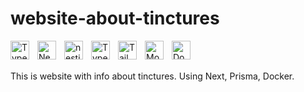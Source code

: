 # website-about-tinctures

<img align="left" alt="TypeScript" width="30px" style="padding-right:10px;" src="https://www.vectorlogo.zone/logos/reactjs/reactjs-icon.svg" />
<img align="left" alt="NextJS" width="30px" style="padding-right:10px;" src="https://cdn.jsdelivr.net/gh/devicons/devicon/icons/nextjs/nextjs-original.svg" />
<img align="left" alt="nestjs" width="30px" style="padding-right:10px;" src="https://www.vectorlogo.zone/logos/nestjs/nestjs-icon.svg" />
<img align="left" alt="TypeScript" width="30px" style="padding-right:10px;" src="https://cdn.jsdelivr.net/gh/devicons/devicon/icons/typescript/typescript-plain.svg" />
<img align="left" alt="Tailwind" width="30px" style="padding-right:10px;" src="https://cdn.jsdelivr.net/gh/devicons/devicon/icons/tailwindcss/tailwindcss-plain.svg" />
<img align="left" alt="Mongodb" width="30px" style="padding-right:10px;" src="https://www.vectorlogo.zone/logos/mongodb/mongodb-icon.svg" />
<img align="left" alt="Docker" width="30px" style="padding-right:10px;" src="https://www.vectorlogo.zone/logos/docker/docker-icon.svg" />

<br/>
<br/>


This is website with info about tinctures. Using Next, Prisma, Docker.
